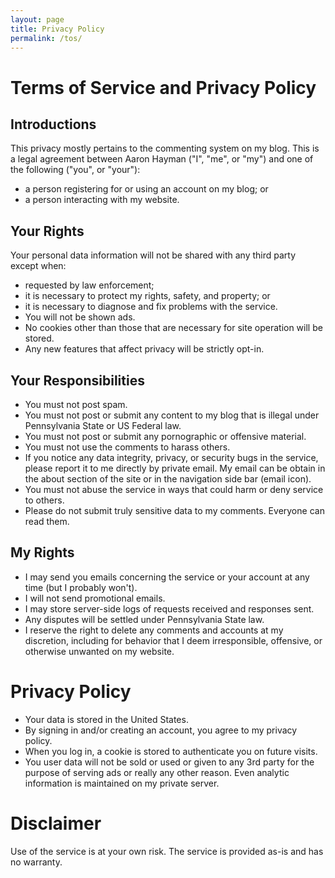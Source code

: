 ```yaml
---
layout: page
title: Privacy Policy
permalink: /tos/
---
```


# Terms of Service and Privacy Policy
## Introductions
This privacy mostly pertains to the commenting system on my blog.
This is a legal agreement between Aaron Hayman ("I", "me", or "my") and one of the following ("you", or "your"):
 - a person registering for or using an account on my blog; or
 - a person interacting with my website.

## Your Rights
Your personal data information will not be shared with any third party except when:
 - requested by law enforcement;
 - it is necessary to protect my rights, safety, and property; or
 - it is necessary to diagnose and fix problems with the service.
 - You will not be shown ads.
 - No cookies other than those that are necessary for site operation will be stored.
 - Any new features that affect privacy will be strictly opt-in.

## Your Responsibilities
 - You must not post spam.
 - You must not post or submit any content to my blog that is illegal under Pennsylvania State or US Federal law.
 - You must not post or submit any pornographic or offensive material.
 - You must not use the comments to harass others.
 - If you notice any data integrity, privacy, or security bugs in the service, please report it to me directly by private email.  My email can be obtain in the about section of the site or in the navigation side bar (email icon).
 - You must not abuse the service in ways that could harm or deny service to others.
 - Please do not submit truly sensitive data to my comments. Everyone can read them.

## My Rights
 - I may send you emails concerning the service or your account at any time (but I probably won't).
 - I will not send promotional emails.
 - I may store server-side logs of requests received and responses sent.
 - Any disputes will be settled under Pennsylvania State law.
 - I reserve the right to delete any comments and accounts at my discretion, including for behavior that I deem irresponsible, offensive, or otherwise unwanted on my website.

# Privacy Policy
 - Your data is stored in the United States.
 - By signing in and/or creating an account, you agree to my privacy policy.
 - When you log in, a cookie is stored to authenticate you on future visits.
 - You user data will not be sold or used or given to any 3rd party for the purpose of serving ads or really any other reason. Even analytic information is maintained on my private server.

# Disclaimer
Use of the service is at your own risk. The service is provided as-is and has no warranty.